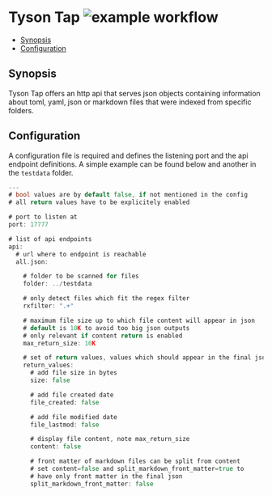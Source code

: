 # Tyson Tap ![example workflow](https://github.com/triole/tyson-tap/actions/workflows/build.yaml/badge.svg)

- [Synopsis](#synopsis)
- [Configuration](#configuration)

## Synopsis

Tyson Tap offers an http api that serves json objects containing information about toml, yaml, json or markdown files that were indexed from specific folders.

## Configuration

A configuration file is required and defines the listening port and the api endpoint definitions. A simple example can be found below and another in the `testdata` folder.

```go mdox-exec="cat conf/conf.yaml | cat"
---
# bool values are by default false, if not mentioned in the config
# all return values have to be explicitely enabled

# port to listen at
port: 17777

# list of api endpoints
api:
  # url where to endpoint is reachable
  all.json:

    # folder to be scanned for files
    folder: ../testdata

    # only detect files which fit the regex filter
    rxfilter: ".+"

    # maximum file size up to which file content will appear in json
    # default is 10K to avoid too big json outputs
    # only relevant if content return is enabled
    max_return_size: 10K

    # set of return values, values which should appear in the final json
    return_values:
      # add file size in bytes
      size: false

      # add file created date
      file_created: false

      # add file modified date
      file_lastmod: false

      # display file content, note max_return_size
      content: false

      # front matter of markdown files can be split from content
      # set content=false and split_markdown_front_matter=true to
      # have only front matter in the final json
      split_markdown_front_matter: false
```
